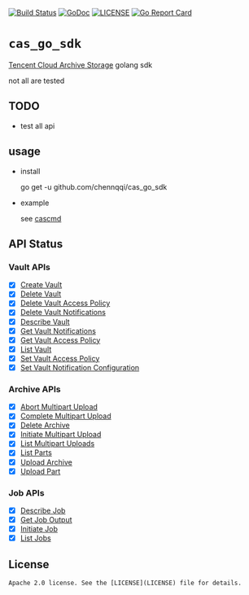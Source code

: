 [![Build Status](https://travis-ci.org/chennqqi/cas_go_sdk.svg?branch=master)](https://travis-ci.org/chennqqi/cas_go_sdk) [![GoDoc](https://godoc.org/github.com/chennqqi/goutils?status.svg)](https://godoc.org/github.com/chennqqi/cas_go_sdk)  [![LICENSE](https://img.shields.io/github/license/cas_go_sdk/cas_go_sdk.svg?style=flat-square)](https://github.com/chennqqi/cas_go_sdk/blob/master/LICENSE) [![Go Report Card](https://goreportcard.com/badge/github.com/chennqqi/cas_go_sdk)](https://goreportcard.com/report/github.com/chennqqi/goutils)

# `cas_go_sdk`

[Tencent Cloud Archive Storage](https://cloud.tencent.com/product/cas) golang sdk

not all are tested

## TODO

* test all api

## usage

* install

	go get -u github.com/chennqqi/cas_go_sdk

* example
	
  see [cascmd](https://github.com/chennqqi/cas_go_sdk/tree/master/cmd/cascmd)

## API Status

### Vault APIs

- [x] [Create Vault](https://cloud.tencent.com/document/product/572/8819)
- [x] [Delete Vault](https://cloud.tencent.com/document/product/572/8821)
- [x] [Delete Vault Access Policy](https://cloud.tencent.com/document/product/572/8820)
- [x] [Delete Vault Notifications](https://cloud.tencent.com/document/product/572/11455)
- [x] [Describe Vault](https://cloud.tencent.com/document/product/572/8822)
- [x] [Get Vault Notifications](https://cloud.tencent.com/document/product/572/11454)
- [x] [Get Vault Access Policy](https://cloud.tencent.com/document/product/572/8823)
- [x] [List Vault](https://cloud.tencent.com/document/product/572/8824)
- [x] [Set Vault Access Policy](https://cloud.tencent.com/document/product/572/8825)
- [x] [Set Vault Notification Configuration](https://cloud.tencent.com/document/product/572/11453)

### Archive APIs

- [x] [Abort Multipart Upload](https://cloud.tencent.com/document/product/572/9184)
- [x] [Complete Multipart Upload](https://cloud.tencent.com/document/product/572/9183)
- [x] [Delete Archive](https://cloud.tencent.com/document/product/572/8830)
- [x] [Initiate Multipart Upload](https://cloud.tencent.com/document/product/572/9181)
- [x] [List Multipart Uploads](https://cloud.tencent.com/document/product/572/9186)
- [x] [List Parts](https://cloud.tencent.com/document/product/572/9185)
- [x] [Upload Archive](https://cloud.tencent.com/document/product/572/8831)
- [x] [Upload Part](https://cloud.tencent.com/document/product/572/9182)

### Job APIs

- [x] [Describe Job](https://cloud.tencent.com/document/product/572/8826)
- [x] [Get Job Output](https://cloud.tencent.com/document/product/572/8827)
- [x] [Initiate Job](https://cloud.tencent.com/document/product/572/8828)
- [x] [List Jobs](https://cloud.tencent.com/document/product/572/8829)

## License

	Apache 2.0 license. See the [LICENSE](LICENSE) file for details.
